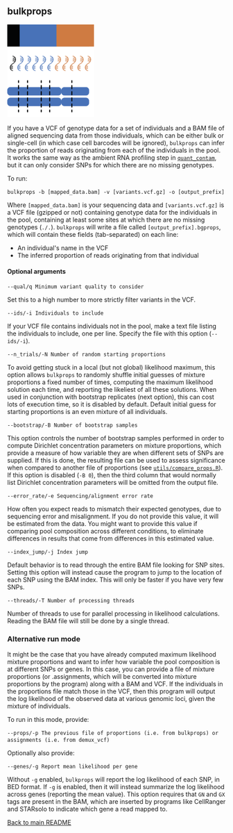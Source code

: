 ## bulkprops
<p>
<img src="../img/bulkprops.png" width=200, alt="bulkprops" />
</p>

If you have a VCF of genotype data for a set of individuals and a BAM file of aligned sequencing data from those individuals, which can be either bulk or single-cell (in which case cell barcodes will be ignored), `bulkprops` can infer the proportion of reads originating from each of the individuals in the pool. It works the same way as the ambient RNA profiling step in [`quant_contam`](quant_contam.md), but it can only consider SNPs for which there are no missing genotypes.

To run:
```
bulkprops -b [mapped_data.bam] -v [variants.vcf.gz] -o [output_prefix]
```
Where `[mapped_data.bam]` is your sequencing data and `[variants.vcf.gz]` is a VCF file (gzipped or not) containing genotype data for the individuals in the pool, containing at least some sites at which there are no missing genotypes (`./.`). `bulkprops` will write a file called `[output_prefix].bgprops`, which will contain these fields (tab-separated) on each line:
* An individual's name in the VCF
* The inferred proportion of reads originating from that individual

#### Optional arguments
```
--qual/q Minimum variant quality to consider
```
Set this to a high number to more strictly filter variants in the VCF.
```
--ids/-i Individuals to include
```
If your VCF file contains individuals not in the pool, make a text file listing the individuals to include, one per line. Specify the file with this option (`--ids/-i`).
```
--n_trials/-N Number of random starting proportions
```
To avoid getting stuck in a local (but not global) likelihood maximum, this option allows `bulkprops` to randomly shuffle initial guesses of mixture proportions a fixed number of times, computing the maximum likelihood solution each time, and reporting the likeliest of all these solutions. When used in conjunction with bootstrap replicates (next option), this can cost lots of execution time, so it is disabled by default. Default initial guess for starting proportions is an even mixture of all individuals.

```
--bootstrap/-B Number of bootstrap samples
```
This option controls the number of bootstrap samples performed in order to compute Dirichlet concentration parameters on mixture proportions, which provide a measure of how variable they are when different sets of SNPs are supplied. If this is done, the resulting file can be used to assess significance when compared to another file of proportions (see [`utils/compare_props.R`](utils_compare_props.md)). If this option is disabled (`-B 0`), then the third column that would normally list Dirichlet concentration parameters will be omitted from the output file. 

```
--error_rate/-e Sequencing/alignment error rate
```
How often you expect reads to mismatch their expected genotypes, due to sequencing error and misalignment. If you do not provide this value, it will be estimated from the data. You might want to provide this value if comparing pool composition across different conditions, to eliminate differences in results that come from differences in this estimated value.

```
--index_jump/-j Index jump
```
Default behavior is to read through the entire BAM file looking for SNP sites. Setting this option will instead cause the program to jump to the location of each SNP using the BAM index. This will only be faster if you have very few SNPs.

```
--threads/-T Number of processing threads
```
Number of threads to use for parallel processing in likelihood calculations. Reading the BAM file will still be done by a single thread.

### Alternative run mode

It might be the case that you have already computed maximum likelihood mixture proportions and want to infer how variable the pool composition is at different SNPs or genes. In this case, you can provide a file of mixture proportions (or .assignments, which will be converted into mixture proportions by the program) along with a BAM and VCF. If the individuals in the proportions file match those in the VCF, then this program will output the log likelihood of the observed data at various genomic loci, given the mixture of individuals.

To run in this mode, provide:
```
--props/-p The previous file of proportions (i.e. from bulkprops) or assignments (i.e. from demux_vcf)
```
Optionally also provide:
```
--genes/-g Report mean likelihood per gene
```
Without `-g` enabled, `bulkprops` will report the log likelihood of each SNP, in BED format. If `-g` is enabled, then it will instead summarize the log likelihood across genes (reporting the mean value). This option requires that `GN` and `GX` tags are present in the BAM, which are inserted by programs like CellRanger and STARsolo to indicate which gene a read mapped to.

[Back to main README](../README.md)
